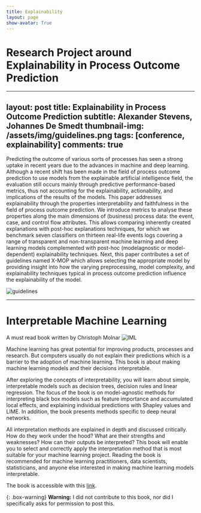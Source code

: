 ```yaml
---
title: Explainability
layout: page
show-avatar: True
---
```

# Research Project around Explainability in Process Outcome Prediction

---
layout: post
title: Explainability in Process Outcome Prediction
subtitle: Alexander Stevens, Johannes De Smedt
thumbnail-img: /assets/img/guidelines.png
tags: [conference, explainability]
comments: true
---

Predicting the outcome of various sorts of processes has seen a strong uptake in recent years
due to the advances in machine and deep learning. Although a recent shift has been made in
the field of process outcome prediction to use models from the explainable artificial intelligence
field, the evaluation still occurs mainly through predictive performance-based metrics, thus not
accounting for the explainability, actionability, and implications of the results of the models. This
paper addresses explainability through the properties interpretability and faithfulness in the field
of process outcome prediction. We introduce metrics to analyse these properties along the main
dimensions of (business) process data: the event, case, and control flow attributes. This allows
comparing inherently created explanations with post-hoc explanations techniques, for which we
benchmark seven classifiers on thirteen real-life events logs covering a range of transparent and
non-transparent machine learning and deep learning models complemented with post-hoc (modelagnostic
or model-dependent) explainability techniques. Next, this paper contributes a set of
guidelines named X-MOP which allows selecting the appropriate model by providing insight into
how the varying preprocessing, model complexity, and explainability techniques typical in process
outcome prediction influence the explainability of the model.

![guidelines](https://user-images.githubusercontent.com/75080516/207954132-4742ce74-7031-4595-a488-a97d98f0a428.png)

---
# Interpretable Machine Learning
A must read book written by Christoph Molnar
![IML](https://user-images.githubusercontent.com/75080516/207945781-bdedc6d6-3c67-4c10-8f58-17e88c36d447.png)

Machine learning has great potential for improving products, processes and research. But computers usually do not explain their predictions which is a barrier to the adoption of machine learning. This book is about making machine learning models and their decisions interpretable.

After exploring the concepts of interpretability, you will learn about simple, interpretable models such as decision trees, decision rules and linear regression. The focus of the book is on model-agnostic methods for interpreting black box models such as feature importance and accumulated local effects, and explaining individual predictions with Shapley values and LIME. In addition, the book presents methods specific to deep neural networks.

All interpretation methods are explained in depth and discussed critically. How do they work under the hood? What are their strengths and weaknesses? How can their outputs be interpreted? This book will enable you to select and correctly apply the interpretation method that is most suitable for your machine learning project. Reading the book is recommended for machine learning practitioners, data scientists, statisticians, and anyone else interested in making machine learning models interpretable.

The book is accessible with this [link](https://christophm.github.io/interpretable-ml-book/).

{: .box-warning}
**Warning:** I did not contribute to this book, nor did I specifically asks for permission to post this. 
